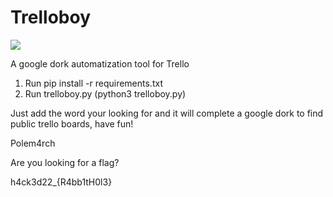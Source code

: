 # Trelloboy

![](Images/51c52688-9e22-4d73-8207-e6692a358aa8.jpg)


A google dork automatization tool for Trello

1. Run  pip install -r requirements.txt
2. Run trelloboy.py (python3 trelloboy.py)

Just add the word your looking for and it will complete a google dork to find public trello boards, have fun!

Polem4rch


Are you looking for a flag?

h4ck3d22_{R4bb1tH0l3}
